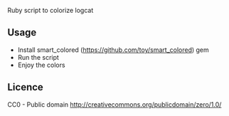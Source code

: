 Ruby script to colorize logcat

Usage
-----
- Install smart_colored (https://github.com/toy/smart_colored) gem
- Run the script
- Enjoy the colors

Licence
-----
CC0 - Public domain
http://creativecommons.org/publicdomain/zero/1.0/
